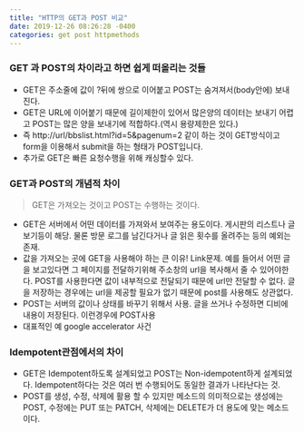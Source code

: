 ```yaml
---
title: "HTTP의 GET과 POST 비교"
date: 2019-12-26 08:26:28 -0400
categories: get post httpmethods
---
```


### GET 과 POST의 차이라고 하면 쉽게 떠올리는 것들

- GET은 주소줄에 값이 ?뒤에 쌍으로 이어붙고 POST는 숨겨져서(body안에) 보내진다.
- GET은 URL에 이어붙기 때문에 길이제한이 있어서 많은양의 데이터는 보내기 어렵고 POST는 많은 양을 보내기에 적합하다.(역시 용량제한은 있다.)
- 즉 http://url/bbslist.html?id=5&pagenum=2 같이 하는 것이 GET방식이고 form을 이용해서 submit을 하는 형태가 POST입니다.
- 추가로 GET은 빠른 요청수행을 위해 캐싱할수 있다.

### GET과 POST의 개념적 차이

> GET은 가져오는 것이고 POST는 수행하는 것이다.

- GET은 서버에서 어떤 데이터를 가져와서 보여주는 용도이다. 게시판의 리스트나 글보기등이 해당. 물론 방문 로그를 남긴다거나 글 읽은 횟수를 올려주는 등의 예외는 존재.
- 값을 가져오는 곳에 GET을 사용해야 하는 큰 이유! Link문제. 예를 들어서 어떤 글을 보고있다면 그 페이지를 전달하기위해 주소창의 url을 복사해서 줄 수 있어야한다. POST를 사용한다면 값이 내부적으로 전달되기 때문에 url만 전달할 수 없다. 글을 저장하는 경우에는 url을 제공할 필요가 없기 때문에 post를 사용해도 상관없다.
- POST는 서버의 값이나 상태를 바꾸기 위해서 사용. 글을 쓰거나 수정하면 디비에 내용이 저장된다. 이런경우에 POST사용
- 대표적인 예 google accelerator 사건

### Idempotent관점에서의 차이

- GET은 Idempotent하도록 설계되었고 POST는 Non-idempotent하게 설계되었다. Idempotent하다는 것은 여러 번 수행되어도 동일한 결과가 나타난다는 것.
- POST를 생성, 수정, 삭제에 활용 할 수 있지만 메소드의 의미적으로는 생성에는 POST, 수정에는 PUT 또는 PATCH, 삭제에는 DELETE가 더 용도에 맞는 메소드이다.

